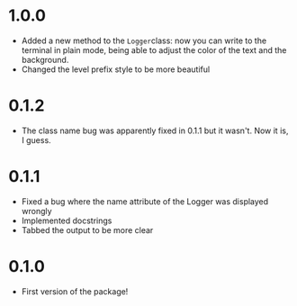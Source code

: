 # 1.0.0
- Added a new method to the `Logger`class: now you can write to the terminal in plain mode, being able to adjust the color of the text and the background.
- Changed the level prefix style to be more beautiful

# 0.1.2
- The class name bug was apparently fixed in 0.1.1 but it wasn't. Now it is, I guess.

# 0.1.1
- Fixed a bug where the name attribute of the Logger was displayed wrongly
- Implemented docstrings
- Tabbed the output to be more clear

# 0.1.0
- First version of the package!